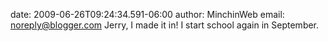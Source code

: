 date: 2009-06-26T09:24:34.591-06:00
author: MinchinWeb
email: noreply@blogger.com
Jerry, I made it in! I start school again in September.
